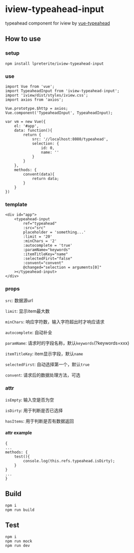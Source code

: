 # iview-typeahead-input
typeahead component for iview by [vue-typeahead](https://github.com/pespantelis/vue-typeahead)

## How to use
### setup
```
npm install lpreterite/iview-typeahead-input
```

### use
```
import Vue from 'vue';
import TypeaheadInput from 'iview-typeahead-input';
import 'iview/dist/styles/iview.css';
import axios from 'axios';

Vue.prototype.$http = axios;
Vue.component('TypeaheadInput', TypeaheadInput);

var vm = new Vue({
    el: '#app',
    data: function(){
        return {
            src: '//localhost:8080/typeahead',
            selection: {
                id: 0,
                name: ''
            }
        }
    },
    methods: {
        convent(data){
            return data;
        }
    }
})
```

### template
```
<div id="app">
    <typeahead-input
        ref="typeahead"
        :src="src"
        placeholder = 'something...'
        :limit = '20'
        :minChars = '2'
        :autocomplete = 'true'
        :paramName="keywords"
        :itemTitleKey="name"
        :selectedFirst="false"
        :convent="convent"
        @changed="selection = arguments[0]"
    ></typeahead-input>
</div>
```

### props

`src`: 数据源url

`limit`: 显示item最大数

`minChars`: 响应字符数，输入字符超出时才响应请求

`autocomplete`: 自动补全

`paramName`: 请求时的字段名称，默认`keywords`(?keywords=xxx)

`itemTitleKey`: item显示字段，默认`name`

`selectedFirst`: 自动选择第一个，默认`true`

`convent`: 请求后的数据处理方法，可选

### attr
`isEmpty`: 输入空是否为空

`isDirty`: 用于判断是否已选择

`hasItems`: 用于判断是否有数据返回

#### attr example
```
{
...
methods: {
    test(){
        console.log(this.refs.typeahead.isDirty);
    }
}
...
}
```

## Build
```
npm i 
npm run build
```

## Test
```
npm i
npm run mock
npm run dev
```